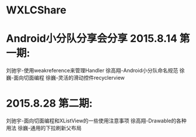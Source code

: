 # WXLCShare
Android小分队分享会分享
2015.8.14 第一期:
==================================================================
刘驰宇-使用weakreference来管理Handler
徐高翔-Android小分队命名规范
徐巍-面向切面编程
徐巍-灵活的滑动控件recyclerview

2015.8.28 第二期:
==================================================================
刘驰宇-面向切面编程和XListView的一些使用注意事项
徐高翔-Drawable的各种用法
徐巍-通用的下拉刷新父布局

